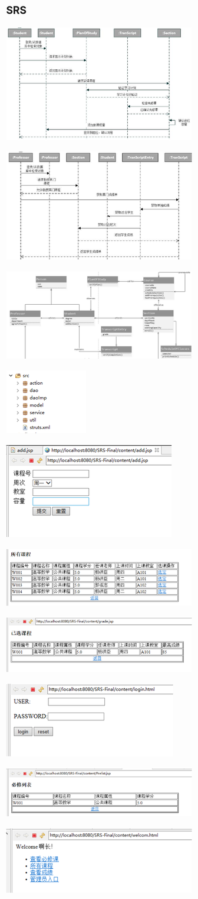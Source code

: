 # SRS


##

![1](https://github.com/PearLon/SRS/blob/master/%E6%88%AA%E5%9B%BE/1.png?raw=true)
##

![1](https://github.com/PearLon/SRS/blob/master/%E6%88%AA%E5%9B%BE/2.png?raw=true)
##

![1](https://github.com/PearLon/SRS/blob/master/%E6%88%AA%E5%9B%BE/3.png?raw=true)
##

![1](https://github.com/PearLon/SRS/blob/master/%E6%88%AA%E5%9B%BE/4.png?raw=true)
##

![1](https://github.com/PearLon/SRS/blob/master/%E6%88%AA%E5%9B%BE/add.png?raw=true)
##

![1](https://github.com/PearLon/SRS/blob/master/%E6%88%AA%E5%9B%BE/all.png?raw=true)
##

![1](https://github.com/PearLon/SRS/blob/master/%E6%88%AA%E5%9B%BE/grade.png?raw=true)
##

![1](https://github.com/PearLon/SRS/blob/master/%E6%88%AA%E5%9B%BE/login.png?raw=true)
##

![1](https://github.com/PearLon/SRS/blob/master/%E6%88%AA%E5%9B%BE/prelist.png?raw=true)
##

![1](https://github.com/PearLon/SRS/blob/master/%E6%88%AA%E5%9B%BE/welcome.png?raw=true)
